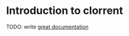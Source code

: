 # Introduction to clorrent

TODO: write [great documentation](http://jacobian.org/writing/what-to-write/)
